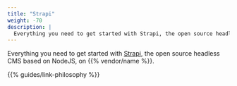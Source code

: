 ```yaml
---
title: "Strapi"
weight: -70
description: |
  Everything you need to get started with Strapi, the open source headless CMS based on NodeJS, on {{% vendor/name %}}.
---
```


Everything you need to get started with [Strapi](https://www.strapi.io/), the open source headless CMS based on NodeJS, on {{% vendor/name %}}.

{{% guides/link-philosophy %}}

